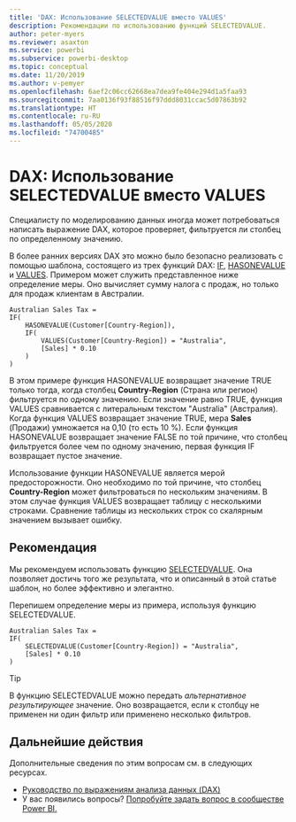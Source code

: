 ```yaml
---
title: 'DAX: Использование SELECTEDVALUE вместо VALUES'
description: Рекомендации по использованию функций SELECTEDVALUE.
author: peter-myers
ms.reviewer: asaxton
ms.service: powerbi
ms.subservice: powerbi-desktop
ms.topic: conceptual
ms.date: 11/20/2019
ms.author: v-pemyer
ms.openlocfilehash: 6aef2c06cc62668ea7dea9fe404e294d1a5faa93
ms.sourcegitcommit: 7aa0136f93f88516f97ddd8031ccac5d07863b92
ms.translationtype: HT
ms.contentlocale: ru-RU
ms.lasthandoff: 05/05/2020
ms.locfileid: "74700485"
---
```

# <a name="dax-use-selectedvalue-instead-of-values"></a>DAX: Использование SELECTEDVALUE вместо VALUES

Специалисту по моделированию данных иногда может потребоваться написать выражение DAX, которое проверяет, фильтруется ли столбец по определенному значению.

В более ранних версиях DAX это можно было безопасно реализовать с помощью шаблона, состоящего из трех функций DAX: [IF](/dax/if-function-dax), [HASONEVALUE](/dax/hasonevalue-function-dax) и [VALUES](/dax/values-function-dax). Примером может служить представленное ниже определение меры. Оно вычисляет сумму налога с продаж, но только для продаж клиентам в Австралии.

```dax
Australian Sales Tax =
IF(
    HASONEVALUE(Customer[Country-Region]),
    IF(
        VALUES(Customer[Country-Region]) = "Australia",
        [Sales] * 0.10
    )
)
```

В этом примере функция HASONEVALUE возвращает значение TRUE только тогда, когда столбец **Country-Region** (Страна или регион) фильтруется по одному значению. Если значение равно TRUE, функция VALUES сравнивается с литеральным текстом "Australia" (Австралия). Когда функция VALUES возвращает значение TRUE, мера **Sales** (Продажи) умножается на 0,10 (то есть 10 %). Если функция HASONEVALUE возвращает значение FALSE по той причине, что столбец фильтруется более чем по одному значению, первая функция IF возвращает пустое значение.

Использование функции HASONEVALUE является мерой предосторожности. Оно необходимо по той причине, что столбец **Country-Region** может фильтроваться по нескольким значениям. В этом случае функция VALUES возвращает таблицу с несколькими строками. Сравнение таблицы из нескольких строк со скалярным значением вызывает ошибку.

## <a name="recommendation"></a>Рекомендация

Мы рекомендуем использовать функцию [SELECTEDVALUE](/dax/selectedvalue-function). Она позволяет достичь того же результата, что и описанный в этой статье шаблон, но более эффективно и элегантно.

Перепишем определение меры из примера, используя функцию SELECTEDVALUE.

```dax
Australian Sales Tax =
IF(
    SELECTEDVALUE(Customer[Country-Region]) = "Australia",
    [Sales] * 0.10
)
```

> [!TIP]
> В функцию SELECTEDVALUE можно передать _альтернативное результирующее_ значение. Оно возвращается, если к столбцу не применен ни один фильтр или применено несколько фильтров.

## <a name="next-steps"></a>Дальнейшие действия

Дополнительные сведения по этим вопросам см. в следующих ресурсах.

- [Руководство по выражениям анализа данных (DAX)](/dax/)
- У вас появились вопросы? [Попробуйте задать вопрос в сообществе Power BI.](https://community.powerbi.com/)
